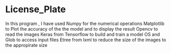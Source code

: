 # License_Plate
In this program , 
I have used Numpy for the numerical operations 
Matplotlib to Plot the accuracy of the the model and to display the result
Opencv to read the images
Keras from Tensorflow to build and train a model
OS and Glob to access input files
Etree from lxml to reduce the size of the images to the appropirate size

